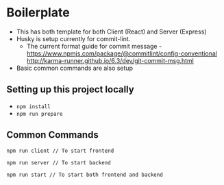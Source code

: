 # Boilerplate

-   This has both template for both Client (React) and Server (Express)
-   Husky is setup currently for commit-lint.
    -   The current format guide for commit message -  
        https://www.npmjs.com/package/@commitlint/config-conventional  
        http://karma-runner.github.io/6.3/dev/git-commit-msg.html
-   Basic common commands are also setup

## Setting up this project locally

-   `npm install`
-   `npm run prepare`

## Common Commands

```
npm run client // To start frontend

npm run server // To start backend

npm run start // To start both frontend and backend
```
